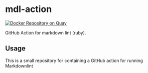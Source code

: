 # mdl-action

[![Docker Repository on Quay](
  https://quay.io/repository/brucellino/mdl-action/status "Docker Repository on Quay")](
    https://quay.io/repository/brucellino/mdl-action)

GitHub Action for markdown lint (ruby).

## Usage

This is a small repository for containing a GitHub action for running Markdownlint